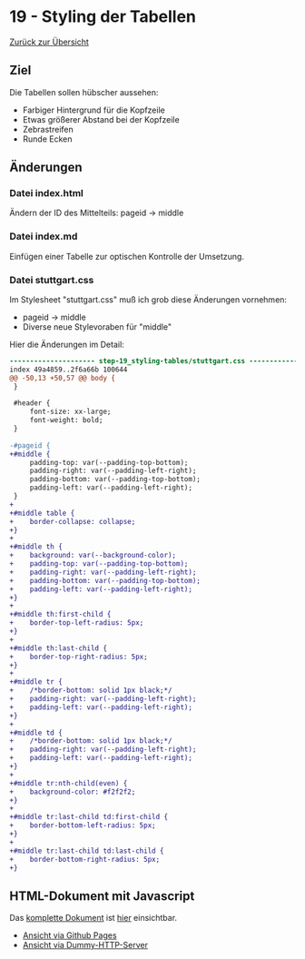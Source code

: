 19 - Styling der Tabellen
=========================

[Zurück zur Übersicht][MAIN]

Ziel
----

Die Tabellen sollen hübscher aussehen:

- Farbiger Hintergrund für die Kopfzeile
- Etwas größerer Abstand bei der Kopfzeile
- Zebrastreifen
- Runde Ecken

Änderungen
----------

### Datei index.html

Ändern der ID des Mittelteils: pageid -> middle

### Datei index.md

Einfügen einer Tabelle zur optischen Kontrolle der Umsetzung.

### Datei stuttgart.css

Im Stylesheet "stuttgart.css" muß ich grob diese Änderungen vornehmen:

- pageid -> middle
- Diverse neue Stylevoraben für "middle"

Hier die Änderungen im Detail:

```diff
--------------------- step-19_styling-tables/stuttgart.css ---------------------
index 49a4859..2f6a66b 100644
@@ -50,13 +50,57 @@ body {
 }
 
 #header {
     font-size: xx-large;
     font-weight: bold;
 }
 
-#pageid {
+#middle {
     padding-top: var(--padding-top-bottom);
     padding-right: var(--padding-left-right);
     padding-bottom: var(--padding-top-bottom);
     padding-left: var(--padding-left-right);
 }
+
+#middle table {
+    border-collapse: collapse;
+}
+
+#middle th {
+    background: var(--background-color);
+    padding-top: var(--padding-top-bottom);
+    padding-right: var(--padding-left-right);
+    padding-bottom: var(--padding-top-bottom);
+    padding-left: var(--padding-left-right);
+}
+
+#middle th:first-child {
+    border-top-left-radius: 5px;
+}
+
+#middle th:last-child {
+    border-top-right-radius: 5px;
+}
+
+#middle tr {
+    /*border-bottom: solid 1px black;*/
+    padding-right: var(--padding-left-right);
+    padding-left: var(--padding-left-right);
+}
+
+#middle td {
+    /*border-bottom: solid 1px black;*/
+    padding-right: var(--padding-left-right);
+    padding-left: var(--padding-left-right);
+}
+
+#middle tr:nth-child(even) {
+    background-color: #f2f2f2;
+}
+
+#middle tr:last-child td:first-child {
+    border-bottom-left-radius: 5px;
+}
+
+#middle tr:last-child td:last-child {
+    border-bottom-right-radius: 5px;
+}
```

HTML-Dokument mit Javascript
----------------------------

Das [komplette Dokument][INDEXHTML] ist [hier][INDEXHTML] einsichtbar.

- [Ansicht via Github Pages][RESULT]
- [Ansicht via Dummy-HTTP-Server][LOCALHOST]

[MAIN]:      ../README.md
[BASE]:      ../step-18_styling-padding/index.html
[INDEXHTML]: index.html
[LOCALHOST]: http://localhost:8000
[RESULT]:    https://uli-heller.github.io/static-markdown-publisher/step-19_styling-tables/index.html
